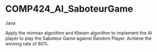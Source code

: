 # COMP424_AI_SaboteurGame
Java

Apply the minmax algorithm and Kbeam algorithm to implement the AI player to play the Saboteur Game against Random Player. Achieve the winning rate of 80%.
